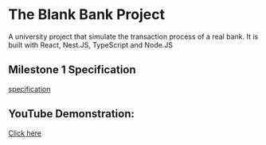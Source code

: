 # The Blank Bank Project
A university project that simulate the transaction process of a real bank. It is built with React, Nest.JS, TypeScript and Node.JS

## Milestone 1 Specification
[specification](https://drive.google.com/file/d/1G1HhEligEwlZQsVFkeJlg6O3FiyoalHp/view?usp=sharing)

## YouTube Demonstration:
[Click here](https://youtu.be/0sz44JwkP6E)
